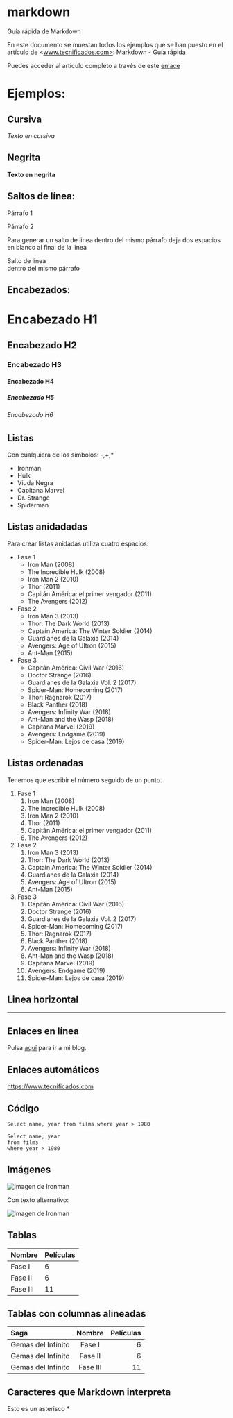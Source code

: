# markdown
Guía rápida de Markdown

En este documento se muestan todos los ejemplos que se han puesto en el artículo de <www.tecnificados.com>: Markdown - Guía rápida

Puedes acceder al artículo completo a través de este [enlace](https://www.tecnificados.com/2019/09/markdown-guia-rapida.html)

# Ejemplos:

## Cursiva	

*Texto en cursiva*

## Negrita	

**Texto en negrita**

## Saltos de línea:

Párrafo 1
			
Párrafo 2

Para generar un salto de linea dentro del mismo párrafo deja dos espacios en blanco al final de la linea

Salto de linea  
dentro del mismo párrafo
			
## Encabezados:

# Encabezado H1
## Encabezado H2
### Encabezado H3
####  Encabezado H4
##### Encabezado H5
###### Encabezado H6
		
## Listas

Con cualquiera de los símbolos: -,+,*

- Ironman
- Hulk
- Viuda Negra
- Capitana Marvel
- Dr. Strange
- Spiderman

## Listas anidadadas

Para crear listas anidadas utiliza cuatro espacios:

- Fase 1
    - Iron Man (2008)
    - The Incredible Hulk (2008)
    - Iron Man 2 (2010)
    - Thor (2011)
    - Capitán América: el primer vengador (2011)
    - The Avengers (2012)
- Fase 2
    - Iron Man 3 (2013)
    - Thor: The Dark World (2013)
    - Captain America: The Winter Soldier (2014)
    - Guardianes de la Galaxia (2014)
    - Avengers: Age of Ultron (2015)
    - Ant-Man (2015)
- Fase 3
    - Capitán América: Civil War (2016)
    - Doctor Strange (2016)
    - Guardianes de la Galaxia Vol. 2 (2017)
    - Spider-Man: Homecoming (2017)
    - Thor: Ragnarok (2017)
    - Black Panther (2018)
    - Avengers: Infinity War (2018)
    - Ant-Man and the Wasp (2018)
    - Capitana Marvel (2019)
    - Avengers: Endgame (2019)
    - Spider-Man: Lejos de casa (2019)    

## Listas ordenadas

Tenemos que escribir el número seguido de un punto.

1. Fase 1
    1. Iron Man (2008)
    2. The Incredible Hulk (2008)
    3. Iron Man 2 (2010)
    4. Thor (2011)
    5. Capitán América: el primer vengador (2011)
    6. The Avengers (2012)
2. Fase 2
    1. Iron Man 3 (2013)
    2. Thor: The Dark World (2013)
    3. Captain America: The Winter Soldier (2014)
    4. Guardianes de la Galaxia (2014)
    5. Avengers: Age of Ultron (2015)
    6. Ant-Man (2015)
3. Fase 3
    1. Capitán América: Civil War (2016)
    2. Doctor Strange (2016)
    3. Guardianes de la Galaxia Vol. 2 (2017)
    4. Spider-Man: Homecoming (2017)
    5. Thor: Ragnarok (2017)
    6. Black Panther (2018)
    7. Avengers: Infinity War (2018)
    8. Ant-Man and the Wasp (2018)
    9. Capitana Marvel (2019)
    10. Avengers: Endgame (2019)
    11. Spider-Man: Lejos de casa (2019)
	
## Linea horizontal

---

## Enlaces en línea
		
Pulsa [aquí](https://www.tecnificados.com) para ir a mi blog.
	
## Enlaces automáticos		
	
<https://www.tecnificados.com>
	
## Código	
	
`Select name, year from films where year > 1980`


```
Select name, year 
from films   
where year > 1980
```

## Imágenes

![Imagen de Ironman](https://terrigen-cdn-dev.marvel.com/content/prod/1x/002irm_ons_cut_dsk_01_1.jpg)
		
Con texto alternativo:		

![Imagen de Ironman](https://terrigen-cdn-dev.marvel.com/content/prod/1x/002irm_ons_cut_dsk_01_1.jpg "Ironman de pie mirandote fijamente")

## Tablas

Nombre | Películas
-- | --
Fase I | 6
Fase II | 6
Fase III | 11

## Tablas con columnas alineadas

Saga|Nombre | Películas
:-- |:--: | --:
Gemas del Infinito | Fase I | 6
Gemas del Infinito | Fase II | 6
Gemas del Infinito | Fase III | 11



## Caracteres que Markdown interpreta 

Esto es un asterisco \*

